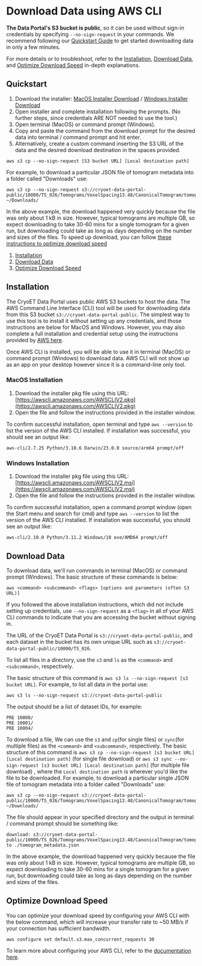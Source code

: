 # Download Data using AWS CLI

**The Data Portal's S3 bucket is public**, so it can be used without sign-in credentials by specifying `--no-sign-request` in your commands. We recommend following our [Quickstart Guide](#quickstart) to get started downloading data in only a few minutes.

For more details or to troubleshoot, refer to the [Installation](#installation), [Download Data](#download-data), and [Optimize Download Speed](#optimize-download-speed) in-depth explanations.

## Quickstart

1. Download the installer: [MacOS Installer Download](https://awscli.amazonaws.com/AWSCLIV2.pkg) / [Windows Installer Download](https://awscli.amazonaws.com/AWSCLIV2.msi)
2. Open installer and complete installation following the prompts. (No further steps, since credentials ARE NOT needed to use the tool.)
3. Open terminal (MacOS) or command prompt (Windows).
4. Copy and paste the command from the download prompt for the desired data into terminal / command prompt and hit enter.
5. Alternatively, create a custom command inserting the S3 URL of the data and the desired download destination in the spaces provided.

```
aws s3 cp --no-sign-request [S3 bucket URL] [Local destination path]
```

For example, to download a particular JSON file of tomogram metadata into a folder called "Downloads" use:

```
aws s3 cp --no-sign-request s3://cryoet-data-portal-public/10000/TS_026/Tomograms/VoxelSpacing13.48/CanonicalTomogram/tomogram_metadata.json ~/Downloads/
```

In the above example, the download happened very quickly because the file was only about 1 kB in size. However, typical tomograms are multiple GB, so expect downloading to take 30-60 mins for a single tomogram for a given run, but downloading could take as long as days depending on the number and sizes of the files. To speed up download, you can follow [these instructions to optimize download speed](#optimize-download-speed)

1. [Installation](#installation)
2. [Download Data](#download-data)
3. [Optimize Download Speed](#optimize-download-speed)

## Installation

The CryoET Data Portal uses public AWS S3 buckets to host the data. The AWS Command Line Interface (CLI) tool will be used for downloading data from this S3 bucket `s3://cryoet-data-portal-public`. The simplest way to use this tool is to install it without setting up any credentials, and those instructions are below for MacOS and Windows. However, you may also complete a full installation and credential setup using the instructions provided by [AWS here](https://docs.aws.amazon.com/cli/latest/userguide/getting-started-install.html).

Once AWS CLI is installed, you will be able to use it in terminal (MacOS) or command prompt (Windows) to download data. AWS CLI will not show up as an app on your desktop however since it is a command-line only tool.

### MacOS Installation

1. Download the installer pkg file using this URL: [https://awscli.amazonaws.com/AWSCLIV2.pkg](https://awscli.amazonaws.com/AWSCLIV2.pkg)
2. Open the file and follow the instructions provided in the installer window.

To confirm successful installation, open terminal and type `aws --version` to list the version of the AWS CLI installed. If installation was successful, you should see an output like:
```
aws-cli/2.7.25 Python/3.10.6 Darwin/23.0.0 source/arm64 prompt/off
```

### Windows Installation

1. Download the installer pkg file using this URL: [https://awscli.amazonaws.com/AWSCLIV2.msi](https://awscli.amazonaws.com/AWSCLIV2.msi)
2. Open the file and follow the instructions provided in the installer window.

To confirm successful installation, open a command prompt window (open the Start menu and search for cmd) and type `aws --version` to list the version of the AWS CLI installed. If installation was successful, you should see an output like:

```
aws-cli/2.10.0 Python/3.11.2 Windows/10 exe/AMD64 prompt/off
```

## Download Data

To download data, we'll run commands in terminal (MacOS) or command prompt (Windows). The basic structure of these commands is below:

```
aws <command> <subcommand> <flags> [options and parameters (often S3 URL)]
```

If you followed the above installation instructions, which did not include setting up credentials, use `--no-sign-request` as a `<flag>` in all of your AWS CLI commands to indicate that you are accessing the bucket without signing in.

The URL of the CryoET Data Portal is `s3://cryoet-data-portal-public`, and each dataset in the bucket has its own unique URL such as `s3://cryoet-data-portal-public/10000/TS_026`.

To list all files in a directory, use the `s3` and `ls` as the `<command>` and `<subcommand>`, respectively.

The basic structure of this command is `aws s3 ls --no-sign-request [s3 bucket URL]`. For example, to list all data in the portal use:

```
aws s3 ls --no-sign-request s3://cryoet-data-portal-public
```

The output should be a list of dataset IDs, for example:

```
PRE 10000/
PRE 10001/
PRE 10004/
```

To download a file, We can use the `s3` and `cp`(for single files) or `sync`(for multiple files) as the `<command>` and `<subcommand>`, respectively. The basic structure of this command is `aws s3 cp --no-sign-request [s3 bucket URL] [Local destination path]` (for single file download) or `aws s3 sync --no-sign-request [s3 bucket URL] [Local destination path]` (for multiple file download) , where the `Local destination path` is wherever you'd like the file to be downloaded. For example, to download a particular single JSON file of tomogram metadata into a folder called "Downloads" use:

```
aws s3 cp --no-sign-request s3://cryoet-data-portal-public/10000/TS_026/Tomograms/VoxelSpacing13.48/CanonicalTomogram/tomogram_metadata.json ~/Downloads/
```

The file should appear in your specified directory and the output in terminal / command prompt should be something like:

```
download: s3://cryoet-data-portal-public/10000/TS_026/Tomograms/VoxelSpacing13.48/CanonicalTomogram/tomogram_metadata.json to ./tomogram_metadata.json
```

In the above example, the download happened very quickly because the file was only about 1 kB in size. However, typical tomograms are multiple GB, so expect downloading to take 30-60 mins for a single tomogram for a given run, but downloading could take as long as days depending on the number and sizes of the files.

## Optimize Download Speed

You can optimize your download speed by configuring your AWS CLI with the below command, which will increase your transfer rate to ~50 MB/s if your connection has sufficient bandwidth.
```
aws configure set default.s3.max_concurrent_requests 30
```

To learn more about configuring your AWS CLI, refer to the [documentation here](https://docs.aws.amazon.com/cli/latest/topic/s3-config.html).
